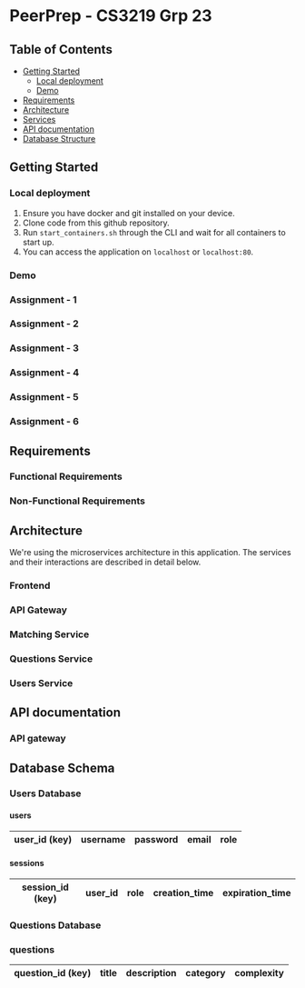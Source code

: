 # PeerPrep - CS3219 Grp 23

## Table of Contents

- [Getting Started](/README.md#getting-started)
  - [Local deployment](/README.md#local-deployment)
  - [Demo](/README.md#demo)
- [Requirements](/README.md#requirements)
- [Architecture](/README.md#architecture)
- [Services](/README.md#services)
- [API documentation](/README.md#api-documentation)
- [Database Structure](/README.md#database-structure)

## Getting Started

### Local deployment

1. Ensure you have docker and git installed on your device.
2. Clone code from this github repository.
3. Run `start_containers.sh` through the CLI and wait for all containers to start up.
4. You can access the application on `localhost` or `localhost:80`.

### Demo

### Assignment - 1

### Assignment - 2

### Assignment - 3

### Assignment - 4

### Assignment - 5

### Assignment - 6

## Requirements

### Functional Requirements

### Non-Functional Requirements

## Architecture

We're using the microservices architecture in this application. The services and their interactions are described in detail below.

### Frontend

### API Gateway

### Matching Service

### Questions Service

### Users Service

## API documentation

### API gateway

## Database Schema

### Users Database

#### users

|user_id (key) | username | password | email | role |
|-|-|-|-|-|

#### sessions

|session_id (key)|user_id|role|creation_time|expiration_time|
|-|-|-|-|-|

### Questions Database

### questions

|question_id (key)|title|description|category|complexity|
|-|-|-|-|-|
